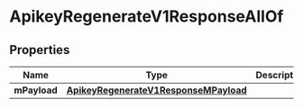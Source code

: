 

# ApikeyRegenerateV1ResponseAllOf


## Properties

| Name | Type | Description | Notes |
|------------ | ------------- | ------------- | -------------|
|**mPayload** | [**ApikeyRegenerateV1ResponseMPayload**](ApikeyRegenerateV1ResponseMPayload.md) |  |  |



